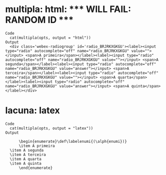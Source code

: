 # multipla: html: *** WILL FAIL: RANDOM ID ***

    Code
      cat(multipla(opts, output = "html"))
    Output
      <div class='webex-radiogroup' id='radio_BRJRKXGKGU'><label><input type="radio" autocomplete="off" name="radio_BRJRKXGKGU" value=""></input> <span>A primeira</span></label><label><input type="radio" autocomplete="off" name="radio_BRJRKXGKGU" value=""></input> <span>A segunda</span></label><label><input type="radio" autocomplete="off" name="radio_BRJRKXGKGU" value="answer"></input> <span>A terceira</span></label><label><input type="radio" autocomplete="off" name="radio_BRJRKXGKGU" value=""></input> <span>A quarta</span></label><label><input type="radio" autocomplete="off" name="radio_BRJRKXGKGU" value="answer"></input> <span>A quinta</span></label></div>

# lacuna: latex

    Code
      cat(multipla(opts, output = "latex"))
    Output
      
          \begin{enumerate}\def\labelenumi{(\alph{enumi})}
          \item A primeira
      \item A segunda
      \item A terceira
      \item A quarta
      \item A quinta
          \end{enumerate}
          

